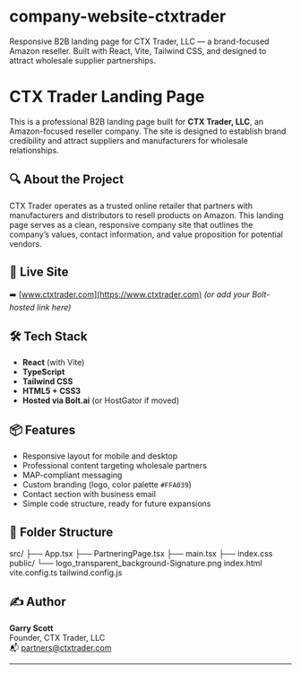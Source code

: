 # company-website-ctxtrader
Responsive B2B landing page for CTX Trader, LLC — a brand-focused Amazon reseller. Built with React, Vite, Tailwind CSS, and designed to attract wholesale supplier partnerships.

# CTX Trader Landing Page

This is a professional B2B landing page built for **CTX Trader, LLC**, an Amazon-focused reseller company. The site is designed to establish brand credibility and attract suppliers and manufacturers for wholesale relationships.

## 🔍 About the Project

CTX Trader operates as a trusted online retailer that partners with manufacturers and distributors to resell products on Amazon. This landing page serves as a clean, responsive company site that outlines the company’s values, contact information, and value proposition for potential vendors.

## 🚀 Live Site

➡️ [www.ctxtrader.com](https://www.ctxtrader.com) *(or add your Bolt-hosted link here)*

## 🛠️ Tech Stack

- **React** (with Vite)
- **TypeScript**
- **Tailwind CSS**
- **HTML5 + CSS3**
- **Hosted via Bolt.ai** (or HostGator if moved)

## 📦 Features

- Responsive layout for mobile and desktop
- Professional content targeting wholesale partners
- MAP-compliant messaging
- Custom branding (logo, color palette `#FFA039`)
- Contact section with business email
- Simple code structure, ready for future expansions

## 📁 Folder Structure

src/
├── App.tsx
├── PartneringPage.tsx
├── main.tsx
├── index.css
public/
└── logo_transparent_background-Signature.png
index.html
vite.config.ts
tailwind.config.js

## ✍️ Author

**Garry Scott**  
Founder, CTX Trader, LLC  
📬 [partners@ctxtrader.com](mailto:partners@ctxtrader.com)

---

